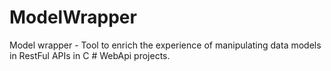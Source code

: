 # ModelWrapper

Model wrapper - Tool to enrich the experience of manipulating data models in RestFul APIs in C # WebApi projects.
